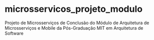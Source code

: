 # microsservicos_projeto_modulo
Projeto de Microsserviços de Conclusão do Módulo de Arquitetura de Microsserviços e Mobile da Pós-Graduação MIT em Arquitetura de Software
